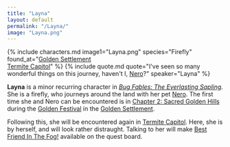 ```yaml
---
title: "Layna"
layout: default
permalink: "/Layna/"
image: "Layna.png"
---
```

{% include characters.md image1="Layna.png" species="Firefly" found_at="[Golden Settlement](/Golden_Settlement)<br>[Termite Capitol](/Termite_Capitol)" %}
{% include quote.md quote="I've seen so many wonderful things on this journey, haven't I, [Nero](/Nero)?" speaker="Layna" %}

**Layna** is a minor recurring character in [*Bug Fables: The Everlasting Sapling*](/Bug_Fables:_The_Everlasting_Sapling). She is a firefly, who journeys around the land with her pet [Nero](/Nero). The first time she and Nero can be encountered is in [Chapter 2: Sacred Golden Hills](/Chapter_2:_Sacred_Golden_Hills) during the [Golden Festival](/Golden_Festival) in the [Golden Settlement](/Golden_Settlement).

Following this, she will be encountered again in [Termite Capitol](/Termite_Capitol). Here, she is by herself, and will look rather distraught. Talking to her will make [Best Friend In The Fog!](/Best_Friend_In_The_Fog!) available on the quest board.